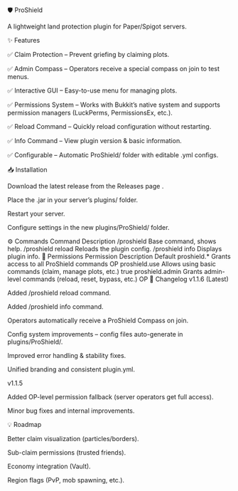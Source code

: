 🛡️ ProShield

A lightweight land protection plugin for Paper/Spigot servers.






✨ Features

✅ Claim Protection – Prevent griefing by claiming plots.

✅ Admin Compass – Operators receive a special compass on join to test menus.

✅ Interactive GUI – Easy-to-use menu for managing plots.

✅ Permissions System – Works with Bukkit’s native system and supports permission managers (LuckPerms, PermissionsEx, etc.).

✅ Reload Command – Quickly reload configuration without restarting.

✅ Info Command – View plugin version & basic information.

✅ Configurable – Automatic ProShield/ folder with editable .yml configs.

📥 Installation

Download the latest release from the Releases page
.

Place the .jar in your server’s plugins/ folder.

Restart your server.

Configure settings in the new plugins/ProShield/ folder.

⚙️ Commands
Command	Description
/proshield	Base command, shows help.
/proshield reload	Reloads the plugin config.
/proshield info	Displays plugin info.
🔑 Permissions
Permission	Description	Default
proshield.*	Grants access to all ProShield commands	OP
proshield.use	Allows using basic commands (claim, manage plots, etc.)	true
proshield.admin	Grants admin-level commands (reload, reset, bypass, etc.)	OP
📜 Changelog
v1.1.6 (Latest)

Added /proshield reload command.

Added /proshield info command.

Operators automatically receive a ProShield Compass on join.

Config system improvements – config files auto-generate in plugins/ProShield/.

Improved error handling & stability fixes.

Unified branding and consistent plugin.yml.

v1.1.5

Added OP-level permission fallback (server operators get full access).

Minor bug fixes and internal improvements.

💡 Roadmap

 Better claim visualization (particles/borders).

 Sub-claim permissions (trusted friends).

 Economy integration (Vault).

 Region flags (PvP, mob spawning, etc.).
